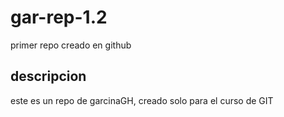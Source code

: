 # gar-rep-1.2
primer repo creado en github

## descripcion
este es un repo de garcinaGH, creado solo para el curso de GIT

